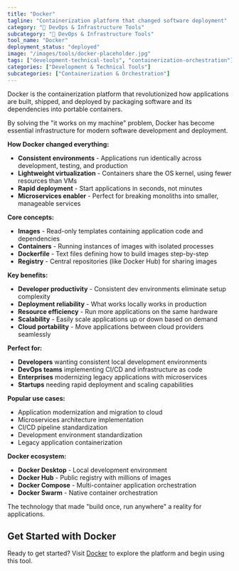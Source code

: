 ```yaml
---
title: "Docker"
tagline: "Containerization platform that changed software deployment"
category: "🔧 DevOps & Infrastructure Tools"
subcategory: "🔧 DevOps & Infrastructure Tools"
tool_name: "Docker"
deployment_status: "deployed"
image: "/images/tools/docker-placeholder.jpg"
tags: ["development-technical-tools", "containerization-orchestration"]
categories: ["Development & Technical Tools"]
subcategories: ["Containerization & Orchestration"]
---
```

Docker is the containerization platform that revolutionized how applications are built, shipped, and deployed by packaging software and its dependencies into portable containers.

By solving the "it works on my machine" problem, Docker has become essential infrastructure for modern software development and deployment.

**How Docker changed everything:**
- **Consistent environments** - Applications run identically across development, testing, and production
- **Lightweight virtualization** - Containers share the OS kernel, using fewer resources than VMs
- **Rapid deployment** - Start applications in seconds, not minutes
- **Microservices enabler** - Perfect for breaking monoliths into smaller, manageable services

**Core concepts:**
- **Images** - Read-only templates containing application code and dependencies
- **Containers** - Running instances of images with isolated processes
- **Dockerfile** - Text files defining how to build images step-by-step
- **Registry** - Central repositories (like Docker Hub) for sharing images

**Key benefits:**
- **Developer productivity** - Consistent dev environments eliminate setup complexity
- **Deployment reliability** - What works locally works in production
- **Resource efficiency** - Run more applications on the same hardware
- **Scalability** - Easily scale applications up or down based on demand
- **Cloud portability** - Move applications between cloud providers seamlessly

**Perfect for:**
- **Developers** wanting consistent local development environments
- **DevOps teams** implementing CI/CD and infrastructure as code
- **Enterprises** modernizing legacy applications with microservices
- **Startups** needing rapid deployment and scaling capabilities

**Popular use cases:**
- Application modernization and migration to cloud
- Microservices architecture implementation
- CI/CD pipeline standardization
- Development environment standardization
- Legacy application containerization

**Docker ecosystem:**
- **Docker Desktop** - Local development environment
- **Docker Hub** - Public registry with millions of images
- **Docker Compose** - Multi-container application orchestration
- **Docker Swarm** - Native container orchestration

The technology that made "build once, run anywhere" a reality for applications.

## Get Started with Docker

Ready to get started? Visit [Docker](https://www.docker.com) to explore the platform and begin using this tool.